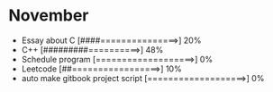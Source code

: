# November 

- Essay about C [####===============>] 20%
- C++ [#########==========>] 48%
- Schedule program [===================>] 0%
- Leetcode [##=================>] 10%
- auto make gitbook project script [===================>] 0%
